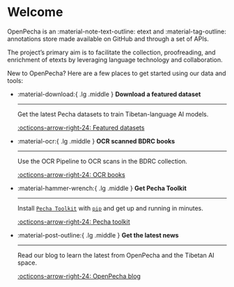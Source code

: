 # Welcome

OpenPecha is an :material-note-text-outline: etext and :material-tag-outline: annotations store made available on GitHub and through a set of APIs. 

The project’s primary aim is to facilitate the collection, proofreading, and enrichment of etexts by leveraging language technology and collaboration.

New to OpenPecha? Here are a few places to get started using our data and tools:

<div class="grid cards" markdown>

-   :material-download:{ .lg .middle } __Download a featured dataset__

    ---

    Get the latest Pecha datasets to train Tibetan-language AI models.

    [:octicons-arrow-right-24: Featured datasets](https://openpecha.org/data/featured-datasets/)
 
-   :material-ocr:{ .lg .middle } __OCR scanned BDRC books__

    ---

    Use the OCR Pipeline to OCR scans in the BDRC collection.

    [:octicons-arrow-right-24: OCR books ](https://tools.openpecha.org/)   
    
-   :material-hammer-wrench:{ .lg .middle } __Get Pecha Toolkit__

    ---

    Install [`Pecha Toolkit`](#) with [`pip`](https://pypi.org/project/pip/) and get up
    and running in minutes.

    [:octicons-arrow-right-24: Pecha toolkit](https://openpecha.org/toolkit/install/)



-   :material-post-outline:{ .lg .middle } __Get the latest news__

    ---

    Read our blog to learn the latest from OpenPecha and the Tibetan AI space.

    [:octicons-arrow-right-24: OpenPecha blog](https://openpecha.org/blog/)

</div>
